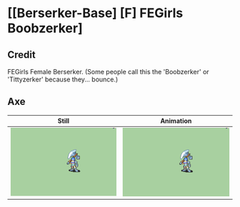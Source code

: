 # [\[Berserker-Base\] \[F\] FEGirls Boobzerker]

## Credit

FEGirls Female Berserker. (Some people call this the 'Boobzerker' or 'Tittyzerker' because they... bounce.)
	
## Axe

| Still | Animation |
| :---: | :-------: |
| ![Axe still](./Axe_000.png) | ![Axe animation](./Axe.gif) |
